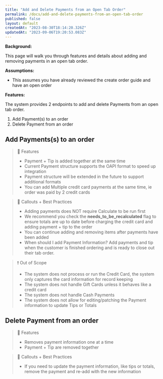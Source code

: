 ```yaml
---
title: "Add and Delete Payments from an Open Tab Order"
permalink: /docs/add-and-delete-payments-from-an-open-tab-order
published: false
layout: default
createdAt: "2023-08-30T18:14:20.326Z"
updatedAt: "2023-09-06T19:20:53.083Z"
---
```

**Background:**

This page will walk you through features and details about adding and removing payments in an open tab order.

**Assumptions:**

- This assumes you have already reviewed the create order guide and have an open order

**Features:**

The system provides 2 endpoints to add and delete Payments from an open tab order.

1. Add Payment(s) to an order
2. Delete Payment from an order

## Add Payments(s) to an order

> 📘 Features
> 
> - Payment + Tip is added together at the same time
> - Current Payment structure supports the OAPI format to speed up integration
> - Payment structure will be extended in the future to support additional formats
> - You can add Multiple credit card payments at the same time, ie order was paid by 2 credit cards

> 🚧 Callouts + Best Practices
> 
> - Adding payments does NOT require Calculate to be run first
> - We recommend you check the **needs_to_be_recalculated** flag to ensure totals are up to date before charging the credit card and adding payment + tip to the order
> - You can continue adding and removing items after payments have been added 
> - When should I add Payment Information?  Add payments and tip when the customer is finished ordering and is ready to close out their tab order.

> ❗️ Out of Scope
> 
> - The system does not process or run the Credit Card, the system only captures the card information for record keeping
> - The system does not handle Gift Cards unless it behaves like a credit card
> - The system does not handle Cash Payments
> - The system does not allow for editing/patching the Payment information to update Tips or Totals

## Delete Payment from an order

> 📘 Features
> 
> - Removes payment information one at a time
> - Payment + Tip are removed together

> 🚧 Callouts + Best Practices
> 
> - If you need to update the payment information, like tips or totals, remove the payment and re-add with the new information
